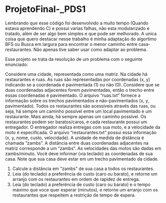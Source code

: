 # ProjetoFinal-_PDS1
Lembrando que esse código foi desenvolvido a muito tempo (Quando estava aprendendo C) e possui varias falhas, não esta modularizado e tratado, além de ser algo bem simples e que pode ser melhorado.
A unica coisa que quero destacar nesse trabalho é minha adaptação do algortimo BFS ou Busca em largura para encontrar o menor caminho entre casa-restaurantes.
Não apenas tive saber usar como adaptar ao problema.

Esse projeto se trata da resolução de um problema com o seguinte enunciado:

Considere uma cidade, representada como uma matriz. Na cidade há restaurantes e ruas.
As ruas são representadas por coordenadas (x, y) indicando se a coordenada é
pavimentada (1) ou não (0). Considere que se duas coordenadas adjacentes forem
pavimentadas, então o trecho entre essas coordenadas é pavimentado. O arquivo “ruas.txt”
fornece a informação sobre os trechos pavimentados e não-pavimentados (x, y,
pavimentado). Todos os restaurantes são acessíveis através das ruas, ou seja, há sempre
um caminho possível entre um local pavimentado e um restaurante. Mais ainda, há sempre
apenas um caminho possível.
Os restaurantes podem ser baratos/caros, e cada restaurante possui um entregador. O
entregador realiza entregas com sua moto, e a velocidade da moto é especificada. O
arquivo “restaurantes.txt” possui essa informação (x, y, nome, custo, velocidade).
A unidade de medida de distância é chamada “zambs”. A distância entre duas coordenadas
adjacentes na matriz corresponde a um “zambs”. As velocidades das motos são dadas em
zambs/minuto.
Você deve informar (via teclado) as coordenadas de sua casa. Note que sua casa deve
estar em um trecho pavimentado da cidade.
  1. Calcule a distância em “zambs” de sua casa a todos os restaurantes. 
  2. Leia (do teclado) a preferência de custo (caro ou barato), e retorne um arranjo com
  os restaurantes em ordem de rapidez de entrega.
  3. Leia (do teclado) a preferência de custo (caro ou barato) e o tempo máximo que
  voce quer esperar (minutos), e retorne um arranjo com os restaurantes que
  respeitem a restrição de tempo de espera.

